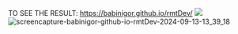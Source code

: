 TO SEE THE RESULT: https://babinigor.github.io/rmtDev/
<a href="https://babinigor.github.io/rmtDev/"><img src="https://github.com/user-attachments/assets/39ea2f38-06e8-48f8-8879-2eea752f79ec"/></a>
![screencapture-babinigor-github-io-rmtDev-2024-09-13-13_39_18](https://github.com/user-attachments/assets/39ea2f38-06e8-48f8-8879-2eea752f79ec)
